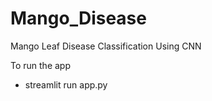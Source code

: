 # Mango_Disease
Mango Leaf Disease Classification Using CNN

To run the app
- streamlit run app.py

